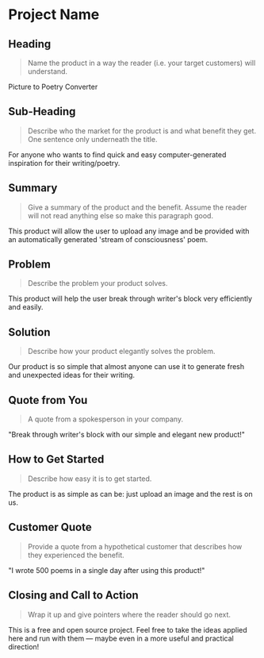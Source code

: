 # Project Name #

<!--
> This material was originally posted [here](http://www.quora.com/What-is-Amazons-approach-to-product-development-and-product-management). It is reproduced here for posterities sake.

There is an approach called "working backwards" that is widely used at Amazon. They work backwards from the customer, rather than starting with an idea for a product and trying to bolt customers onto it. While working backwards can be applied to any specific product decision, using this approach is especially important when developing new products or features.

For new initiatives a product manager typically starts by writing an internal press release announcing the finished product. The target audience for the press release is the new/updated product's customers, which can be retail customers or internal users of a tool or technology. Internal press releases are centered around the customer problem, how current solutions (internal or external) fail, and how the new product will blow away existing solutions.

If the benefits listed don't sound very interesting or exciting to customers, then perhaps they're not (and shouldn't be built). Instead, the product manager should keep iterating on the press release until they've come up with benefits that actually sound like benefits. Iterating on a press release is a lot less expensive than iterating on the product itself (and quicker!).

If the press release is more than a page and a half, it is probably too long. Keep it simple. 3-4 sentences for most paragraphs. Cut out the fat. Don't make it into a spec. You can accompany the press release with a FAQ that answers all of the other business or execution questions so the press release can stay focused on what the customer gets. My rule of thumb is that if the press release is hard to write, then the product is probably going to suck. Keep working at it until the outline for each paragraph flows.

Oh, and I also like to write press-releases in what I call "Oprah-speak" for mainstream consumer products. Imagine you're sitting on Oprah's couch and have just explained the product to her, and then you listen as she explains it to her audience. That's "Oprah-speak", not "Geek-speak".

Once the project moves into development, the press release can be used as a touchstone; a guiding light. The product team can ask themselves, "Are we building what is in the press release?" If they find they're spending time building things that aren't in the press release (overbuilding), they need to ask themselves why. This keeps product development focused on achieving the customer benefits and not building extraneous stuff that takes longer to build, takes resources to maintain, and doesn't provide real customer benefit (at least not enough to warrant inclusion in the press release).
 -->

## Heading ##
  > Name the product in a way the reader (i.e. your target customers) will understand.

  Picture to Poetry Converter

## Sub-Heading ##
  > Describe who the market for the product is and what benefit they get. One sentence only underneath the title.

  For anyone who wants to find quick and easy computer-generated inspiration for their writing/poetry.

## Summary ##
  > Give a summary of the product and the benefit. Assume the reader will not read anything else so make this paragraph good.

  This product will allow the user to upload any image and be provided with an automatically generated 'stream of consciousness' poem.

## Problem ##
  > Describe the problem your product solves.

  This product will help the user break through writer's block very efficiently and easily.

## Solution ##
  > Describe how your product elegantly solves the problem.

  Our product is so simple that almost anyone can use it to generate fresh and unexpected ideas for their writing.

## Quote from You ##
  > A quote from a spokesperson in your company.

  "Break through writer's block with our simple and elegant new product!"

## How to Get Started ##
  > Describe how easy it is to get started.

  The product is as simple as can be: just upload an image and the rest is on us.

## Customer Quote ##
  > Provide a quote from a hypothetical customer that describes how they experienced the benefit.

  "I wrote 500 poems in a single day after using this product!"

## Closing and Call to Action ##
  > Wrap it up and give pointers where the reader should go next.

  This is a free and open source project. Feel free to take the ideas applied here and run with them — maybe even in a more useful and practical direction!
